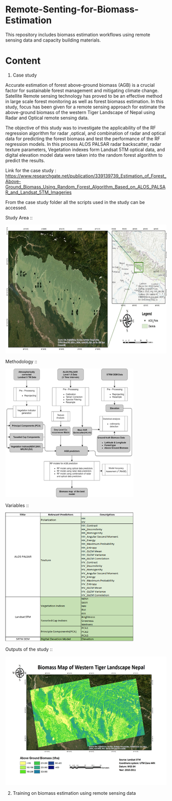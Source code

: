 # Remote-Senting-for-Biomass-Estimation
This repository includes biomass estimation workflows using remote sensing data and capacity building materials.

# Content

1) Case study

Accurate estimation of forest above-ground biomass (AGB) is a crucial factor for sustainable forest management and mitigating climate change. Satellite Remote sensing technology has proved to be an effective method in large scale forest monitoring as well as forest biomass estimation. In this study, focus has been given for a remote sensing approach for estimate the above-ground biomass of the western Tiger Landscape of Nepal using Radar and Optical remote sensing data.

The objective of this study was to investigate the applicability of the RF regression algorithm for radar ,optical, and combination of radar and optical data for predicting the forest biomass and test the performance of the RF regression models. In this process ALOS PALSAR radar backscatter, radar texture parameters, Vegetation indexes form Landsat 5TM optical data, and digital elevation model data were taken into the random forest algorithm to predict the results. 

Link for the case study : https://www.researchgate.net/publication/339139739_Estimation_of_Forest_Above-Ground_Biomass_Using_Random_Forest_Algorithm_Based_on_ALOS_PALSAR_and_Landsat_5TM_Imageries

From the case study folder all the scripts used in the study can be accessed.

Study Area ::

<img src="https://github.com/chathumal93/Remote-Sensing-for-Biomass-Estimation/blob/main/Images/Study%20Area.jpg" width="700" height="400" />

Methodology ::

<img src="https://github.com/chathumal93/Remote-Sensing-for-Biomass-Estimation/blob/main/Images/Methodology.png" width="400" height="400" />

Variables ::

<img src="https://github.com/chathumal93/Remote-Sensing-for-Biomass-Estimation/blob/main/Images/Variables.png" width="400" height="400" />

Outputs of the study ::

<img src="https://github.com/chathumal93/Remote-Sensing-for-Biomass-Estimation/blob/main/Images/Optical%20Model%20Result.jpg" width="700" height="400" />

2) Training on biomass estimation using remote sensing data


